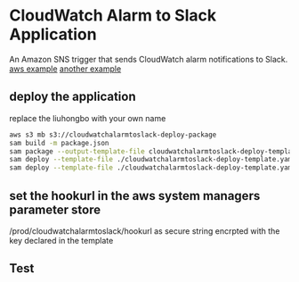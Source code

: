# CloudWatch Alarm to Slack Application

An Amazon SNS trigger that sends CloudWatch alarm notifications to Slack.
[aws example](https://github.com/awslabs/serverless-application-model/tree/master/examples/apps/cloudwatch-alarm-to-slack)
[another example](https://github.com/assertible/lambda-cloudwatch-slack)

## deploy the application
replace the liuhongbo with your own name
```bash
aws s3 mb s3://cloudwatchalarmtoslack-deploy-package
sam build -m package.json
sam package --output-template-file cloudwatchalarmtoslack-deploy-template.yaml --s3-bucket 'cloudwatchalarmtoslack-deploy-package'
sam deploy --template-file ./cloudwatchalarmtoslack-deploy-template.yaml --stack-name cloudwatchalarmtoslack-istrada --capabilities CAPABILITY_NAMED_IAM --parameter-overrides SlackChannelParameter=istrada-devops ProductNameParameter=istrada UsernameParameter=liuhongbo EnvironmentParameter=prod
sam deploy --template-file ./cloudwatchalarmtoslack-deploy-template.yaml --stack-name cloudwatchalarmtoslack-concretego --capabilities CAPABILITY_NAMED_IAM --parameter-overrides SlackChannelParameter=concretego-devops ProductNameParameter=concretego UsernameParameter=liuhongbo EnvironmentParameter=prod
```


## set the hookurl in the aws system managers parameter store 
/prod/cloudwatchalarmtoslack/hookurl
as secure string encrpted with the key declared in the template


## Test


